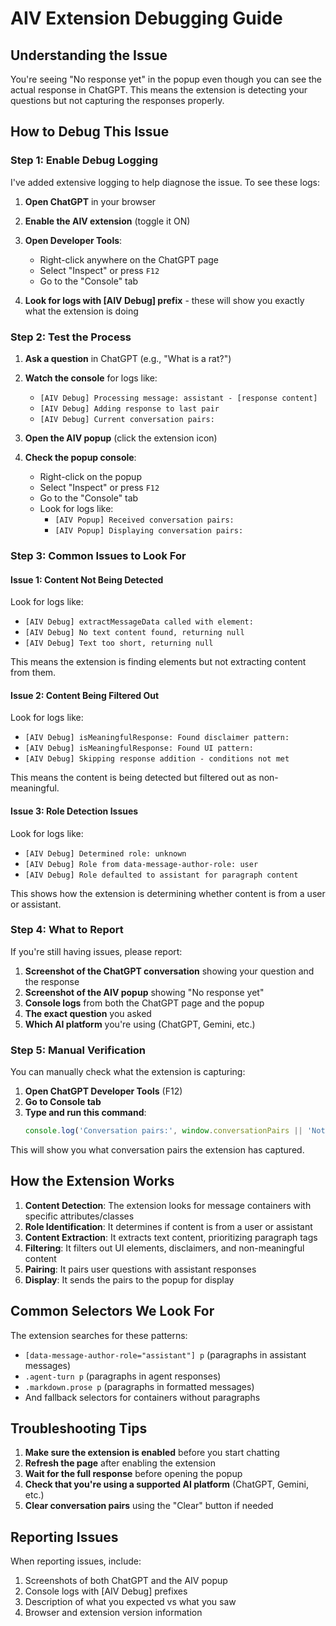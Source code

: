 # AIV Extension Debugging Guide

## Understanding the Issue

You're seeing "No response yet" in the popup even though you can see the actual response in ChatGPT. This means the extension is detecting your questions but not capturing the responses properly.

## How to Debug This Issue

### Step 1: Enable Debug Logging

I've added extensive logging to help diagnose the issue. To see these logs:

1. **Open ChatGPT** in your browser
2. **Enable the AIV extension** (toggle it ON)
3. **Open Developer Tools**:
   - Right-click anywhere on the ChatGPT page
   - Select "Inspect" or press `F12`
   - Go to the "Console" tab

4. **Look for logs with [AIV Debug] prefix** - these will show you exactly what the extension is doing

### Step 2: Test the Process

1. **Ask a question** in ChatGPT (e.g., "What is a rat?")
2. **Watch the console** for logs like:
   - `[AIV Debug] Processing message: assistant - [response content]`
   - `[AIV Debug] Adding response to last pair`
   - `[AIV Debug] Current conversation pairs:`

3. **Open the AIV popup** (click the extension icon)
4. **Check the popup console**:
   - Right-click on the popup
   - Select "Inspect" or press `F12`
   - Go to the "Console" tab
   - Look for logs like:
     - `[AIV Popup] Received conversation pairs:`
     - `[AIV Popup] Displaying conversation pairs:`

### Step 3: Common Issues to Look For

#### Issue 1: Content Not Being Detected
Look for logs like:
- `[AIV Debug] extractMessageData called with element:`
- `[AIV Debug] No text content found, returning null`
- `[AIV Debug] Text too short, returning null`

This means the extension is finding elements but not extracting content from them.

#### Issue 2: Content Being Filtered Out
Look for logs like:
- `[AIV Debug] isMeaningfulResponse: Found disclaimer pattern:`
- `[AIV Debug] isMeaningfulResponse: Found UI pattern:`
- `[AIV Debug] Skipping response addition - conditions not met`

This means the content is being detected but filtered out as non-meaningful.

#### Issue 3: Role Detection Issues
Look for logs like:
- `[AIV Debug] Determined role: unknown`
- `[AIV Debug] Role from data-message-author-role: user`
- `[AIV Debug] Role defaulted to assistant for paragraph content`

This shows how the extension is determining whether content is from a user or assistant.

### Step 4: What to Report

If you're still having issues, please report:

1. **Screenshot of the ChatGPT conversation** showing your question and the response
2. **Screenshot of the AIV popup** showing "No response yet"
3. **Console logs** from both the ChatGPT page and the popup
4. **The exact question** you asked
5. **Which AI platform** you're using (ChatGPT, Gemini, etc.)

### Step 5: Manual Verification

You can manually check what the extension is capturing:

1. **Open ChatGPT Developer Tools** (F12)
2. **Go to Console tab**
3. **Type and run this command**:
   ```javascript
   console.log('Conversation pairs:', window.conversationPairs || 'Not initialized');
   ```

This will show you what conversation pairs the extension has captured.

## How the Extension Works

1. **Content Detection**: The extension looks for message containers with specific attributes/classes
2. **Role Identification**: It determines if content is from a user or assistant
3. **Content Extraction**: It extracts text content, prioritizing paragraph tags
4. **Filtering**: It filters out UI elements, disclaimers, and non-meaningful content
5. **Pairing**: It pairs user questions with assistant responses
6. **Display**: It sends the pairs to the popup for display

## Common Selectors We Look For

The extension searches for these patterns:
- `[data-message-author-role="assistant"] p` (paragraphs in assistant messages)
- `.agent-turn p` (paragraphs in agent responses)
- `.markdown.prose p` (paragraphs in formatted messages)
- And fallback selectors for containers without paragraphs

## Troubleshooting Tips

1. **Make sure the extension is enabled** before you start chatting
2. **Refresh the page** after enabling the extension
3. **Wait for the full response** before opening the popup
4. **Check that you're using a supported AI platform** (ChatGPT, Gemini, etc.)
5. **Clear conversation pairs** using the "Clear" button if needed

## Reporting Issues

When reporting issues, include:
1. Screenshots of both ChatGPT and the AIV popup
2. Console logs with [AIV Debug] prefixes
3. Description of what you expected vs what you saw
4. Browser and extension version information